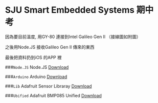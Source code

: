SJU Smart Embedded Systems 期中考
=================================

因為要目前溫度, 用GY-80 連接到Intel Galileo Gen II （接線圖如附圖）

之後用Node.JS 接收Galileo Gen II 傳來的東西

最後把資料扔到iOS 的APP 裡

###`Node.JS`
Node.JS [Download](https://nodejs.org/)

###`Arduino`
Arduino [Download](http://www.arduino.cc/en/Main/Software)

###`Lib`
Adafruit Sensor Libraray [Download](https://github.com/adafruit/Adafruit_Sensor)

###`Ubified`
Adafruit BMP085 Unified [Download](https://github.com/adafruit/Adafruit_BMP085_Unified)
